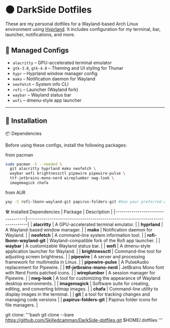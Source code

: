 # 🌑 DarkSide Dotfiles

These are my personal dotfiles for a Wayland-based Arch Linux environment using [Hyprland](https://github.com/hyprwm/Hyprland). It includes configuration for my terminal, bar, launcher, notifications, and more.

## 📂 Managed Configs

- `alacritty` – GPU-accelerated terminal emulator
- `gtk-3.0`, `gtk-4.0` – Theming and UI styling for Thunar
- `hypr` – Hyprland window manager config
- `mako` – Notification daemon for Wayland
- `neofetch` – System info CLI
- `rofi` – Launcher (Wayland fork)
- `waybar` – Wayland status bar
- `wofi` – dmenu-style app launcher

---
## 🔧 Installation
📦 Dependencies

Before using these configs, install the following packages:

from pacman
```bash
sudo pacman -S --needed \
  git alacritty hyprland mako neofetch \
  waybar wofi brightnessctl pipewire pipewire-pulse \
  ttf-jetbrains-mono-nerd wireplumber nwg-look \
  imagemagick chafa
```
from AUR
```bash
yay -S rofi-lbonn-wayland-git papirus-folders-git #Use your preferred AUR manager
```
🛠️ Installed Dependencies
| Package                          | Description                                                                  |
|----------------------------------|------------------------------------------------------------------------------|
| **alacritty**                    | A GPU-accelerated terminal emulator.                                         |
| **hyprland**                     | A Wayland-based window manager.                                              |
| **mako**                         | Notification daemon for Wayland.                                             |
| **neofetch**                     | A command-line system information tool.                                      |
| **rofi-lbonn-wayland-git**       | Wayland-compatible fork of the Rofi app launcher.                            |
| **waybar**                       | A customizable Wayland status bar.                                           |
| **wofi**                         | A dmenu-style application launcher for Wayland.                              |
| **brightnessctl**                | Command-line tool for adjusting screen brightness.                           |
| **pipewire**                     | A server and processing framework for multimedia in Linux.                   |
| **pipewire-pulse**               | A PulseAudio replacement for Pipewire.                                       |
| **ttf-jetbrains-mono-nerd**      | JetBrains Mono font with Nerd Fonts patched icons.                           |
| **wireplumber**                  | A session manager for Pipewire.                                              |
| **nwg-look**                     | A tool for customizing the appearance of Wayland desktop environments.       |
| **imagemagick**                  | Software suite for creating, editing, and converting bitmap images.          |
| **chafa**                        | Command-line utility to display images in the terminal.                      |
| **git**                          | a tool for tracking changes and managing code versions                       |
| **papirus-folders-git**          | Papirus folder icons for file managers.                                      |

git clone:
'''bash
git clone --bare https://github.com/Skilledcamman/DarkSide-dotfiles.git $HOME/.dotfiles
'''
